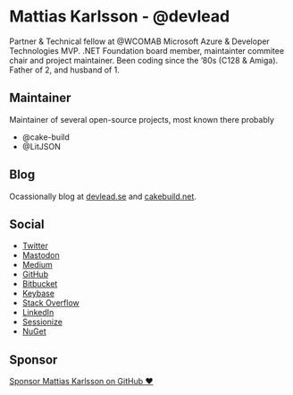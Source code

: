 # Mattias Karlsson  - @devlead

Partner & Technical fellow at @WCOMAB
Microsoft Azure & Developer Technologies MVP.
.NET Foundation board member, maintainter commitee chair and project maintainer.
Been coding since the ’80s (C128 & Amiga).
Father of 2, and husband of 1.

## Maintainer

Maintainer of several open-source projects, most known there probably

* @cake-build
* @LitJSON

## Blog

Ocassionally blog at [devlead.se](https://www.devlead.se) and [cakebuild.net](https://cakebuild.net/blog/).

## Social

* <a href="https://twitter.com/devlead">Twitter</a>
* <a rel="me" href="https://mastodon.social/@devlead">Mastodon</a>
* <a href="https://devlead.medium.com">Medium</a>
* <a href="https://github.com/devlead">GitHub</a>
* <a href="https://bitbucket.org/devlead">Bitbucket</a>
* <a href="https://keybase.io/devlead"> Keybase</a>
* <a href="https://stackoverflow.com/users/5883153/devlead">Stack&nbsp;Overflow</a>
* <a href="https://www.linkedin.com/in/devlead">LinkedIn</a>
* <a href="https://sessionize.com/devlead/">Sessionize</a>
* <a href="https://www.nuget.org/profiles/devlead">NuGet</a>

## Sponsor

<a href="https://github.com/sponsors/devlead" title="Sponsor Mattias Karlsson on GitHub">Sponsor Mattias Karlsson on GitHub :heart:</a>
